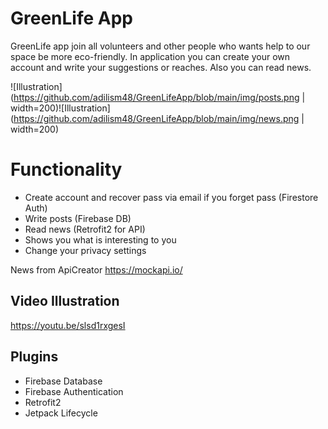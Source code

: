 # GreenLife App
GreenLife app join all volunteers and other people who wants help to our space be more eco-friendly. In application you can create your own account and write your suggestions or reaches. Also you can read news.

![Illustration](https://github.com/adilism48/GreenLifeApp/blob/main/img/posts.png | width=200)![Illustration](https://github.com/adilism48/GreenLifeApp/blob/main/img/news.png | width=200)

# Functionality
- Create account and recover pass via email if you forget pass (Firestore Auth)
- Write posts (Firebase DB)
- Read news (Retrofit2 for API)
- Shows you what is interesting to you
- Change your privacy settings

News from ApiCreator https://mockapi.io/

## Video Illustration
https://youtu.be/slsd1rxgesI

## Plugins
- Firebase Database
- Firebase Authentication
- Retrofit2
- Jetpack Lifecycle
